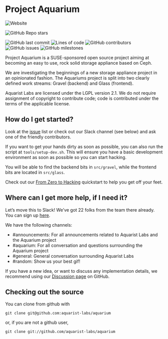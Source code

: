 # Project Aquarium

![Website](https://img.shields.io/website?down_color=lightgrey&down_message=offline&up_color=green&up_message=online&url=https%3A%2F%2Faquarist-labs.github.io%2F)

![GitHub Repo stars](https://img.shields.io/github/stars/aquarist-labs/aquarium?style=social)

![GitHub last commit](https://img.shields.io/github/last-commit/aquarist-labs/aquarium) ![Lines of code](https://img.shields.io/tokei/lines/github/aquarist-labs/aquarium) ![GitHub contributors](https://img.shields.io/github/contributors/aquarist-labs/aquarium) ![GitHub issues](https://img.shields.io/github/issues/aquarist-labs/aquarium) ![GitHub milestones](https://img.shields.io/github/milestones/all/aquarist-labs/aquarium)

Project Aquarium is a SUSE-sponsored open source project aiming at becoming an easy to use, rock solid storage appliance based on Ceph.

We are investigating the beginnings of a new storage appliance project in an opinionated fashion. The Aquariums project is split into two clearly defined work streams: Gravel (backend) and Glass (frontend).

Aquarist Labs are licensed under the LGPL version 2.1. We do not require assignment of copyright to contribute code; code is contributed under the terms of the applicable license.

## How do I get started?

Look at the [issue](https://github.com/aquarist-labs/aquarium/issues) list or
check out our Slack channel (see below) and ask one of the friendly contributors.

If you want to get your hands dirty as soon as possible, you can also run the
script at `tools/setup-dev.sh`. This will ensure you have a basic development
environment as soon as possible so you can start hacking.

You will be able to find the backend bits in `src/gravel`, while the frontend
bits are located in `src/glass`.

Check out our [From Zero to Hacking](https://github.com/aquarist-labs/aquarium/blob/main/doc/from-zero-to-hacking.md)
quickstart to help you get off your feet.

## Where can I get more help, if I need it?

Let’s move this to Slack! We’ve got 22 folks from the team there already. You can sign up [here](https://join.slack.com/t/aquaristlabs/shared_invite/zt-lsjrkw8m-Jj_zYAs84PfMsUGwvMDOFA).

We have the following channels:

- #announcements: For all announcements related to Aquarist Labs and the Aquarium project
- #aquarium: For all conversation and questions surrounding the Aquarium project
- #general: General conversation surrounding Aquarist Labs
- #random: Show us your best gif!

If you have a new idea, or want to discuss any implementation details, we recommend using our [Discussion page](https://github.com/aquarist-labs/forum/discussions) on GitHub.

## Checking out the source

You can clone from github with

	git clone git@github.com:aquarist-labs/aquarium

or, if you are not a github user,

	git clone git://github.com/aquarist-labs/aquarium
